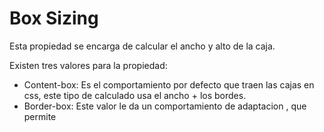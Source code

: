 # Box Sizing

Esta propiedad se encarga de calcular el ancho y alto de la caja.

Existen tres valores para la propiedad:

* Content-box:
  Es el comportamiento por defecto que traen las cajas en css, este tipo de calculado usa el ancho + los bordes.
* Border-box:
  Este valor le da un comportamiento de adaptacion , que permite
